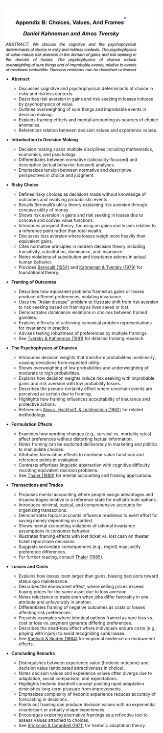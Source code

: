 ![apxB-choices-TFaS](apxB-choices-TFaS.best.png)

- **Abstract**  
  - Discusses cognitive and psychophysical determinants of choice in risky and riskless contexts.  
  - Describes risk aversion in gains and risk seeking in losses induced by psychophysics of value.  
  - Outlines overweighting of sure things and improbable events in decision making.  
  - Explains framing effects and mental accounting as sources of choice anomalies.  
  - References relation between decision values and experience values.

- **Introduction to Decision Making**  
  - Decision making spans multiple disciplines including mathematics, economics, and psychology.  
  - Differentiates between normative (rationality-focused) and descriptive (actual behavior-focused) analyses.  
  - Emphasizes tension between normative and descriptive perspectives in choice and judgment.

- **Risky Choice**  
  - Defines risky choices as decisions made without knowledge of outcomes and involving probabilistic events.  
  - Recalls Bernoulli’s utility theory explaining risk aversion through concave utility of money.  
  - Shows risk aversion in gains and risk seeking in losses due to concave and convex value functions.  
  - Introduces prospect theory, focusing on gains and losses relative to a reference point rather than total wealth.  
  - Discusses loss aversion where losses weigh more heavily than equivalent gains.  
  - Cites normative principles in modern decision theory including transitivity, substitution, dominance, and invariance.  
  - Notes violations of substitution and invariance axioms in actual human behavior.  
  - Provides [Bernoulli (1954)](https://doi.org/10.2307/1909829) and [Kahneman & Tversky (1979)](https://doi.org/10.2307/1914185) for foundational theory.

- **Framing of Outcomes**  
  - Describes how equivalent problems framed as gains or losses produce different preferences, violating invariance.  
  - Uses the "Asian disease" problem to illustrate shift from risk aversion to risk seeking based on framing as lives saved or lost.  
  - Demonstrates dominance violations in choices between framed gambles.  
  - Explains difficulty of achieving canonical problem representations for invariance in practice.  
  - Advises testing robustness of preferences by multiple framings.  
  - See [Tversky & Kahneman (1981)](https://doi.org/10.1126/science.7455683) for detailed framing research.

- **The Psychophysics of Chances**  
  - Introduces decision weights that transform probabilities nonlinearly, causing deviations from expected utility.  
  - Shows overweighting of low probabilities and underweighting of moderate to high probabilities.  
  - Explains how decision weights induce risk seeking with improbable gains and risk aversion with low probability losses.  
  - Describes the pseudo-certainty effect where uncertain events are perceived as certain due to framing.  
  - Highlights how framing influences acceptability of insurance and protective actions.  
  - References [Slovic, Fischhoff, & Lichtenstein (1982)](https://doi.org/10.1002/9780470133306.ch3) for related methodology.

- **Formulation Effects**  
  - Examines how wording changes (e.g., survival vs. mortality rates) affect preferences without distorting factual information.  
  - Notes framing can be exploited deliberately in marketing and politics to manipulate choices.  
  - Attributes formulation effects to nonlinear value functions and reference points in evaluation.  
  - Contrasts effortless linguistic abstraction with cognitive difficulty recoding equivalent decision problems.  
  - See [Thaler (1980)](https://doi.org/10.1016/0167-2681(80)90051-7) for mental accounting and framing applications.

- **Transactions and Trades**  
  - Proposes mental accounting where people assign advantages and disadvantages relative to a reference state for multiattribute options.  
  - Introduces minimal, topical, and comprehensive accounts for organizing transactions.  
  - Demonstrates topical accounts influence readiness to exert effort for saving money depending on context.  
  - Shows mental accounting violations of rational invariance assumptions in consumer behavior.  
  - Illustrates framing effects with lost ticket vs. lost cash on theater ticket repurchase decisions.  
  - Suggests secondary consequences (e.g., regret) may justify preference differences.  
  - For further reading, consult [Thaler (1985)](https://doi.org/10.1287/mksc.4.3.199).

- **Losses and Costs**  
  - Explains how losses loom larger than gains, biasing decisions toward status quo maintenance.  
  - Describes the endowment effect, where selling prices exceed buying prices for the same asset due to loss aversion.  
  - Notes reluctance to trade even when jobs differ favorably in one attribute and unfavorably in another.  
  - Differentiates framing of negative outcomes as costs or losses affecting risk preferences.  
  - Presents examples where identical options framed as sure loss vs. cost or loss vs. payment generate differing preferences.  
  - Describes the dead-loss effect where individuals endure costs (e.g., playing with injury) to avoid recognizing sunk losses.  
  - See [Knetsch & Sinden (1984)](https://doi.org/10.2307/2118033) for empirical evidence on endowment effects.

- **Concluding Remarks**  
  - Distinguishes between experience value (hedonic outcome) and decision value (anticipated attractiveness in choice).  
  - Notes decision values and experience values often diverge due to adaptation, social comparison, and expectations.  
  - Highlights hedonic treadmill concept positing rapid adaptation diminishes long-term pleasure from improvements.  
  - Emphasizes complexity of hedonic experience reduces accuracy of forecasting in decisions.  
  - Points out framing can produce decision values with no experiential counterpart or actually shape experiences.  
  - Encourages exploring alternative framings as a reflective tool to assess values attached to choices.  
  - See [Brickman & Campbell (1971)](https://doi.org/10.1016/B978-0-12-671960-5.50020-4) for hedonic adaptation theory.
